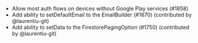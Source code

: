 - Allow most auth flows on devices without Google Play services (#1858)
- Add ability to setDefaultEmail to the EmailBuilder (#1670) (contributed by @laurentiu-git)
- Add ability to setData to the FirestorePagingOption (#1750) (contributed by @laurentiu-git)

